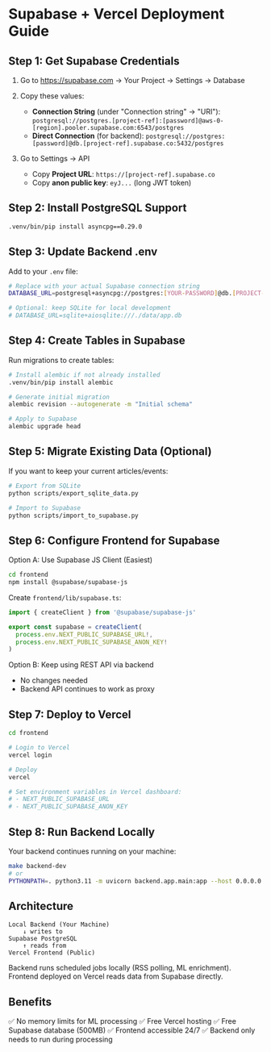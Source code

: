 # Supabase + Vercel Deployment Guide

## Step 1: Get Supabase Credentials

1. Go to https://supabase.com → Your Project → Settings → Database
2. Copy these values:
   - **Connection String** (under "Connection string" → "URI"):
     `postgresql://postgres.[project-ref]:[password]@aws-0-[region].pooler.supabase.com:6543/postgres`
   - **Direct Connection** (for backend):
     `postgresql://postgres:[password]@db.[project-ref].supabase.co:5432/postgres`
   
3. Go to Settings → API
   - Copy **Project URL**: `https://[project-ref].supabase.co`
   - Copy **anon public key**: `eyJ...` (long JWT token)

## Step 2: Install PostgreSQL Support

```bash
.venv/bin/pip install asyncpg==0.29.0
```

## Step 3: Update Backend .env

Add to your `.env` file:
```bash
# Replace with your actual Supabase connection string
DATABASE_URL=postgresql+asyncpg://postgres:[YOUR-PASSWORD]@db.[PROJECT-REF].supabase.co:5432/postgres

# Optional: keep SQLite for local development
# DATABASE_URL=sqlite+aiosqlite:///./data/app.db
```

## Step 4: Create Tables in Supabase

Run migrations to create tables:
```bash
# Install alembic if not already installed
.venv/bin/pip install alembic

# Generate initial migration
alembic revision --autogenerate -m "Initial schema"

# Apply to Supabase
alembic upgrade head
```

## Step 5: Migrate Existing Data (Optional)

If you want to keep your current articles/events:
```bash
# Export from SQLite
python scripts/export_sqlite_data.py

# Import to Supabase
python scripts/import_to_supabase.py
```

## Step 6: Configure Frontend for Supabase

Option A: Use Supabase JS Client (Easiest)
```bash
cd frontend
npm install @supabase/supabase-js
```

Create `frontend/lib/supabase.ts`:
```typescript
import { createClient } from '@supabase/supabase-js'

export const supabase = createClient(
  process.env.NEXT_PUBLIC_SUPABASE_URL!,
  process.env.NEXT_PUBLIC_SUPABASE_ANON_KEY!
)
```

Option B: Keep using REST API via backend
- No changes needed
- Backend API continues to work as proxy

## Step 7: Deploy to Vercel

```bash
cd frontend

# Login to Vercel
vercel login

# Deploy
vercel

# Set environment variables in Vercel dashboard:
# - NEXT_PUBLIC_SUPABASE_URL
# - NEXT_PUBLIC_SUPABASE_ANON_KEY
```

## Step 8: Run Backend Locally

Your backend continues running on your machine:
```bash
make backend-dev
# or
PYTHONPATH=. python3.11 -m uvicorn backend.app.main:app --host 0.0.0.0 --port 8000 --reload
```

## Architecture

```
Local Backend (Your Machine)
    ↓ writes to
Supabase PostgreSQL
    ↑ reads from
Vercel Frontend (Public)
```

Backend runs scheduled jobs locally (RSS polling, ML enrichment).
Frontend deployed on Vercel reads data from Supabase directly.

## Benefits

✅ No memory limits for ML processing
✅ Free Vercel hosting
✅ Free Supabase database (500MB)
✅ Frontend accessible 24/7
✅ Backend only needs to run during processing
